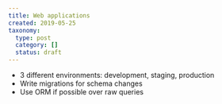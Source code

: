 ```yaml
---
title: Web applications
created: 2019-05-25
taxonomy:
  type: post
  category: []
  status: draft
---
```


* 3 different environments: development, staging, production
* Write migrations for schema changes
* Use ORM if possible over raw queries
